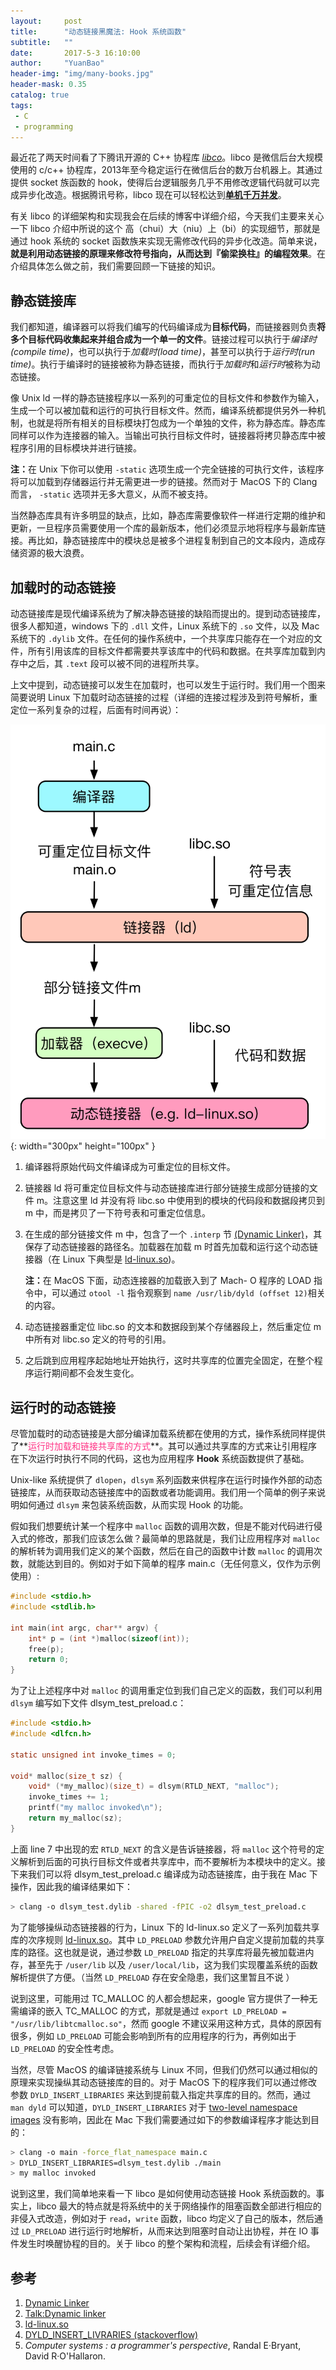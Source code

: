 ```yaml
---
layout:     post
title:      "动态链接黑魔法: Hook 系统函数"
subtitle:   ""
date:       2017-5-3 16:10:00
author:     "YuanBao"
header-img: "img/many-books.jpg"
header-mask: 0.35
catalog: true
tags:
 - C
 - programming
---
```


最近花了两天时间看了下腾讯开源的 C++ 协程库 [*libco*](https://github.com/Tencent/libco)。libco 是微信后台大规模使用的 c/c++ 协程库，2013年至今稳定运行在微信后台的数万台机器上。其通过提供 socket 族函数的 hook，使得后台逻辑服务几乎不用修改逻辑代码就可以完成异步化改造。根据腾讯号称，libco 现在可以轻松达到[**单机千万并发**](http://www.infoq.com/cn/articles/CplusStyleCorourtine-At-Wechat)。

有关 libco 的详细架构和实现我会在后续的博客中详细介绍，今天我们主要来关心一下 libco 介绍中所说的这个 高（chui）大（niu）上（bi）的实现细节，那就是通过 hook 系统的 socket 函数族来实现无需修改代码的异步化改造。简单来说，**就是利用动态链接的原理来修改符号指向，从而达到『偷梁换柱』的编程效果**。在介绍具体怎么做之前，我们需要回顾一下链接的知识。

<!--more-->

## 静态链接库

我们都知道，编译器可以将我们编写的代码编译成为**目标代码**，而链接器则负责**将多个目标代码收集起来并组合成为一个单一的文件**。链接过程可以执行于*编译时(compile time)*，也可以执行于*加载时(load time)*，甚至可以执行于*运行时(run time)*。执行于编译时的链接被称为静态链接，而执行于*加载时*和*运行时*被称为动态链接。

像 Unix ld 一样的静态链接程序以一系列的可重定位的目标文件和参数作为输入，生成一个可以被加载和运行的可执行目标文件。然而，编译系统都提供另外一种机制，也就是将所有相关的目标模块打包成为一个单独的文件，称为静态库。静态库同样可以作为连接器的输入。当输出可执行目标文件时，链接器将拷贝静态库中被程序引用的目标模块并进行链接。

<p class="caution"><strong>注：</strong>在 Unix 下你可以使用 <code>-static</code> 选项生成一个完全链接的可执行文件，该程序将可以加载到存储器运行并无需更进一步的链接。然而对于 MacOS 下的 Clang 而言， <code>-static</code> 选项并无多大意义，从而不被支持。</p>

当然静态库具有许多明显的缺点，比如，静态库需要像软件一样进行定期的维护和更新，一旦程序员需要使用一个库的最新版本，他们必须显示地将程序与最新库链接。再比如，静态链接库中的模块总是被多个进程复制到自己的文本段内，造成存储资源的极大浪费。

## 加载时的动态链接

动态链接库是现代编译系统为了解决静态链接的缺陷而提出的。提到动态链接库，很多人都知道，windows 下的 `.dll` 文件，Linux 系统下的 `.so` 文件，以及 Mac 系统下的 `.dylib` 文件。在任何的操作系统中，一个共享库只能存在一个对应的文件，所有引用该库的目标文件都需要共享该库中的代码和数据。在共享库加载到内存中之后，其 `.text` 段可以被不同的进程所共享。

上文中提到，动态链接可以发生在加载时，也可以发生于运行时。我们用一个图来简要说明 Linux 下加载时动态链接的过程（详细的连接过程涉及到符号解析，重定位一系列复杂的过程，后面有时间再说）：

![](/img/dy_ld.png){: width="300px" height="100px" }

1. 编译器将原始代码文件编译成为可重定位的目标文件。
2. 链接器 ld 将可重定位目标文件与动态链接库进行部分链接生成部分链接的文件 m。注意这里 ld 并没有将 libc.so 中使用到的模块的代码段和数据段拷贝到 m 中，而是拷贝了一下符号表和可重定位信息。
3. 在生成的部分链接文件 m 中，包含了一个 `.interp` 节 [(Dynamic Linker)](https://en.wikipedia.org/wiki/Dynamic_linker#cite_note-8)，其保存了动态链接器的路径名。加载器在加载 m 时首先加载和运行这个动态链接器（在 Linux 下典型是 [ld-linux.so](http://man7.org/linux/man-pages/man8/ld-linux.so.8.html))。

   <p class="caution"><strong>注：</strong>在 MacOS 下面，动态连接器的加载嵌入到了 Mach-   O 程序的 LOAD 指令中，可以通过 <code>otool -l</code> 指令观察到 <code>name /usr/lib/dyld (offset 12)</code>相关的内容。</p>

4. 动态链接器重定位 libc.so 的文本和数据段到某个存储器段上，然后重定位 m 中所有对 libc.so 定义的符号的引用。
5. 之后跳到应用程序起始地址开始执行，这时共享库的位置完全固定，在整个程序运行期间都不会发生变化。

## 运行时的动态链接

尽管加载时的动态链接是大部分编译加载系统都在使用的方式，操作系统同样提供了**<font color="#ff3385">运行时加载和链接共享库的方式</font>**。其可以通过共享库的方式来让引用程序在下次运行时执行不同的代码，这也为应用程序 **Hook** 系统函数提供了基础。

Unix-like 系统提供了 `dlopen`，`dlsym` 系列函数来供程序在运行时操作外部的动态链接库，从而获取动态链接库中的函数或者功能调用。我们用一个简单的例子来说明如何通过 `dlsym` 来包装系统函数，从而实现 Hook 的功能。

假如我们想要统计某一个程序中 `malloc` 函数的调用次数，但是不能对代码进行侵入式的修改，那我们应该怎么做？最简单的思路就是，我们让应用程序对 `malloc` 的解析转为调用我们定义的某个函数，然后在自己的函数中计数 `malloc` 的调用次数，就能达到目的。例如对于如下简单的程序 main.c（无任何意义，仅作为示例使用）:

```c
#include <stdio.h>
#include <stdlib.h>

int main(int argc, char** argv) {
    int* p = (int *)malloc(sizeof(int));
    free(p);
    return 0;
}
```

为了让上述程序中对 `malloc` 的调用重定位到我们自己定义的函数，我们可以利用 `dlsym` 编写如下文件 dlsym_test_preload.c：

```c
#include <stdio.h>
#include <dlfcn.h>

static unsigned int invoke_times = 0;

void* malloc(size_t sz) { 
    void* (*my_malloc)(size_t) = dlsym(RTLD_NEXT, "malloc");
    invoke_times += 1;
    printf("my malloc invoked\n");
    return my_malloc(sz);
}
``` 

上面 line 7 中出现的宏 `RTLD_NEXT` 的含义是告诉链接器，将 `malloc` 这个符号的定义解析到后面的可执行目标文件或者共享库中，而不要解析为本模块中的定义。接下来我们可以将 dlsym_test_preload.c 编译成为动态链接库，由于我在 Mac 下操作，因此我的编译结果如下：

```bash
> clang -o dlsym_test.dylib -shared -fPIC -o2 dlsym_test_preload.c
```

为了能够操纵动态链接器的行为，Linux 下的 ld-linux.so 定义了一系列加载共享库的次序规则 [ld-linux.so](http://man7.org/linux/man-pages/man8/ld-linux.so.8.html)。其中 `LD_PRELOAD` 参数允许用户自定义提前加载的共享库的路径。这也就是说，通过参数 `LD_PRELOAD` 指定的共享库将最先被加载进内存，甚至先于 `/user/lib` 以及 `/user/local/lib`，这为我们实现覆盖系统的函数解析提供了方便。（当然 `LD_PRELOAD` 存在安全隐患，我们这里暂且不说 ）

说到这里，可能用过 TC_MALLOC 的人都会想起来，google 官方提供了一种无需编译的嵌入 TC_MALLOC 的方式，那就是通过 `export LD_PRELOAD = "/usr/lib/libtcmalloc.so"`，然而 google 不建议采用这种方式，具体的原因有很多，例如 `LD_PRELOAD` 可能会影响到所有的应用程序的行为，再例如出于`LD_PRELOAD` 的安全性考虑。

当然，尽管 MacOS 的编译链接系统与 Linux 不同，但我们仍然可以通过相似的原理来实现操纵其动态链接库的目的。对于 MacOS 下的程序我们可以通过修改参数 `DYLD_INSERT_LIBRARIES` 来达到提前载入指定共享库的目的。然而，通过 `man dyld` 可以知道，`DYLD_INSERT_LIBRARIES` 对于 [two-level namespace images](https://developer.apple.com/library/content/documentation/DeveloperTools/Conceptual/MachOTopics/1-Articles/executing_files.html) 没有影响，因此在 Mac 下我们需要通过如下的参数编译程序才能达到目的：

```bash
> clang -o main -force_flat_namespace main.c
> DYLD_INSERT_LIBRARIES=dlsym_test.dylib ./main
> my malloc invoked
```

说到这里，我们简单地来看一下 libco 是如何使用动态链接 Hook 系统函数的。事实上，libco 最大的特点就是将系统中的关于网络操作的阻塞函数全部进行相应的非侵入式改造，例如对于 `read`，`write` 函数，libco 均定义了自己的版本，然后通过 `LD_PRELOAD` 进行运行时地解析，从而来达到阻塞时自动让出协程，并在 IO 事件发生时唤醒协程的目的。关于 libco 的整个架构和流程，后续会有详细介绍。

## 参考

1. [Dynamic Linker](https://en.wikipedia.org/wiki/Dynamic_linker#cite_note-8)
2. [Talk:Dynamic linker](https://en.wikipedia.org/wiki/Talk%3ADynamic_linker)
3. [ld-linux.so](http://man7.org/linux/man-pages/man8/ld-linux.so.8.html)
4. [DYLD_INSERT_LIVRARIES (stackoverflow)](https://stackoverflow.com/questions/34114587/dyld-library-path-dyld-insert-libraries-not-working)
5. *Computer systems : a programmer's perspective*, Randal E·Bryant, David R·O'Hallaron.












